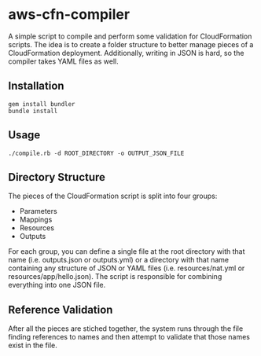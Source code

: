 aws-cfn-compiler
================

A simple script to compile and perform some validation for CloudFormation scripts.  The idea is to create a folder structure to better manage pieces of a CloudFormation deployment.  Additionally, writing in JSON is hard, so the compiler takes YAML files as well.


Installation
------------

    gem install bundler
    bundle install
    
Usage
-----

```
./compile.rb -d ROOT_DIRECTORY -o OUTPUT_JSON_FILE
```

Directory Structure
-------------------

The pieces of the CloudFormation script is split into four groups:

* Parameters
* Mappings
* Resources
* Outputs

For each group, you can define a single file at the root directory with that name (i.e. outputs.json or outputs.yml) or a directory with that name containing any structure of JSON or YAML files (i.e. resources/nat.yml or resources/app/hello.json).  The script is responsible for combining everything into one JSON file.

Reference Validation
--------------------

After all the pieces are stiched together, the system runs through the file finding references to names and then attempt to validate that those names exist in the file.

